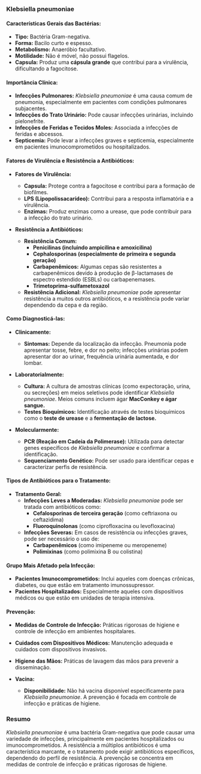 ### **Klebsiella pneumoniae**

#### **Características Gerais das Bactérias:**

- **Tipo:** Bactéria Gram-negativa.
- **Forma:** Bacilo curto e espesso.
- **Metabolismo:** Anaeróbio facultativo.
- **Motilidade:** Não é móvel, não possui flagelos.
- **Capsula:** Produz uma **cápsula grande** que contribui para a virulência, dificultando a fagocitose.

#### **Importância Clínica:**

- **Infecções Pulmonares:** *Klebsiella pneumoniae* é uma causa comum de pneumonia, especialmente em pacientes com condições pulmonares subjacentes.
- **Infecções do Trato Urinário:** Pode causar infecções urinárias, incluindo pielonefrite.
- **Infecções de Feridas e Tecidos Moles:** Associada a infecções de feridas e abcessos.
- **Septicemia:** Pode levar a infecções graves e septicemia, especialmente em pacientes imunocomprometidos ou hospitalizados.

#### **Fatores de Virulência e Resistência a Antibióticos:**

- **Fatores de Virulência:**
  - **Capsula:** Protege contra a fagocitose e contribui para a formação de biofilmes.
  - **LPS (Lipopolissacarídeo):** Contribui para a resposta inflamatória e a virulência.
  - **Enzimas:** Produz enzimas como a urease, que pode contribuir para a infecção do trato urinário.

- **Resistência a Antibióticos:**
  - **Resistência Comum:**
    - **Penicilinas (incluindo ampicilina e amoxicilina)**
    - **Cephalosporinas (especialmente de primeira e segunda geração)**
    - **Carbapenêmicos:** Algumas cepas são resistentes a carbapenêmicos devido à produção de β-lactamases de espectro estendido (ESBLs) ou carbapenemases.
    - **Trimetoprima-sulfametoxazol**
  - **Resistência Adicional:** *Klebsiella pneumoniae* pode apresentar resistência a muitos outros antibióticos, e a resistência pode variar dependendo da cepa e da região.

#### **Como Diagnosticá-las:**

- **Clinicamente:**
  - **Sintomas:** Depende da localização da infecção. Pneumonia pode apresentar tosse, febre, e dor no peito; infecções urinárias podem apresentar dor ao urinar, frequência urinária aumentada, e dor lombar.

- **Laboratorialmente:**
  - **Cultura:** A cultura de amostras clínicas (como expectoração, urina, ou secreções) em meios seletivos pode identificar *Klebsiella pneumoniae*. Meios comuns incluem ágar **MacConkey e ágar sangue.**
  - **Testes Bioquímicos:** Identificação através de testes bioquímicos como o **teste de urease** e a **fermentação de lactose.**

- **Molecularmente:**
  - **PCR (Reação em Cadeia da Polimerase):** Utilizada para detectar genes específicos de *Klebsiella pneumoniae* e confirmar a identificação.
  - **Sequenciamento Genético:** Pode ser usado para identificar cepas e caracterizar perfis de resistência.

#### **Tipos de Antibióticos para o Tratamento:**

- **Tratamento Geral:**
  - **Infecções Leves a Moderadas:** *Klebsiella pneumoniae* pode ser tratada com antibióticos como:
    - **Cefalosporinas de terceira geração** (como ceftriaxona ou ceftazidima)
    - **Fluoroquinolonas** (como ciprofloxacina ou levofloxacina)
  - **Infecções Severas:** Em casos de resistência ou infecções graves, pode ser necessário o uso de:
    - **Carbapenêmicos** (como imipeneme ou meropeneme)
    - **Polimixinas** (como polimixina B ou colistina)

#### Grupo Mais Afetado pela Infecção:
- **Pacientes Imunocomprometidos:** Inclui aqueles com doenças crônicas, diabetes, ou que estão em tratamento imunossupressor.
- **Pacientes Hospitalizados:** Especialmente aqueles com dispositivos médicos ou que estão em unidades de terapia intensiva.

#### **Prevenção:**

- **Medidas de Controle de Infecção:** Práticas rigorosas de higiene e controle de infecção em ambientes hospitalares.
- **Cuidados com Dispositivos Médicos:** Manutenção adequada e cuidados com dispositivos invasivos.
- **Higiene das Mãos:** Práticas de lavagem das mãos para prevenir a disseminação.

- **Vacina:**
  - **Disponibilidade:** Não há vacina disponível especificamente para *Klebsiella pneumoniae*. A prevenção é focada em controle de infecção e práticas de higiene.

### Resumo

*Klebsiella pneumoniae* é uma bactéria Gram-negativa que pode causar uma variedade de infecções, principalmente em pacientes hospitalizados ou imunocomprometidos. A resistência a múltiplos antibióticos é uma característica marcante, e o tratamento pode exigir antibióticos específicos, dependendo do perfil de resistência. A prevenção se concentra em medidas de controle de infecção e práticas rigorosas de higiene.